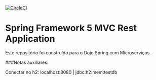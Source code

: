 [![CircleCI](https://circleci.com/gh/springframeworkguru/spring5-mvc-rest.svg?style=svg)](https://circleci.com/gh/springframeworkguru/spring5-mvc-rest)
# Spring Framework 5 MVC Rest Application

Este repositório foi construído para o Dojo Spring com Microserviços.

###Notas auxiliares:

Conectar no h2: localhost:8080 | jdbc:h2:mem:testdb